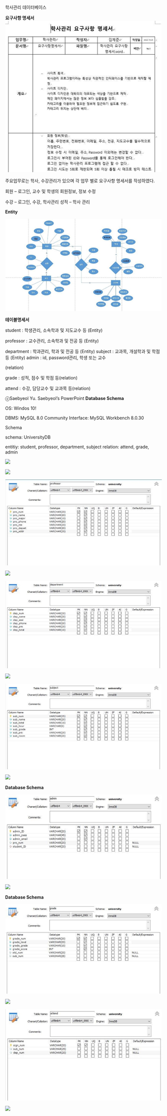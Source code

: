 ﻿학사관리 데이터베이스

**요구사항 명세서 ![](img\Aspose.Words.7b83ad5b-126c-4d1c-9f90-a2bbb6fb01cd.003.jpeg)**

주요업무로는 학사, 수강관리가 있으며 각 업무 별로 요구사항 명세서를 작성하였다. 

회원 – 로그인, 교수 및 학생의 회원정보, 정보 수정 

수강 – 로그인, 수강, 학사관리 성적 – 학사 관리 

**Entity**

![](img\Aspose.Words.7b83ad5b-126c-4d1c-9f90-a2bbb6fb01cd.004.jpeg)

**테이블명세서**

student : 학생관리, 소속학과 및 지도교수 등 (Entity)

professor : 교수관리, 소속학과 및 전공 등 (Entity)

department :  학과관리, 학과 및 전공 등 (Entity) subject : 교과목, 개설학과 및 학점 등 (Entity) admin : id,  password관리, 학생 또는 교수

(relation)

grade : 성적, 점수 및 학점 등(relation)

attend : 수강, 담당교수 및 교과목 등(relation)

ⓒSaebyeol Yu. Saebyeol’s PowerPoint
**Database Schema**

OS: Windos 10!

DBMS: MySQL 8.0 Community Interface: MySQL Workbench 8.0.30

Schema

schema: UniversityDB

entitiy: student, professor, department, subject relation: attend, grade, admin

![](img\Aspose.Words.7b83ad5b-126c-4d1c-9f90-a2bbb6fb01cd.005.png)

![](img\Aspose.Words.7b83ad5b-126c-4d1c-9f90-a2bbb6fb01cd.006.png)

![](img\Aspose.Words.7b83ad5b-126c-4d1c-9f90-a2bbb6fb01cd.007.jpeg)

![](img\Aspose.Words.7b83ad5b-126c-4d1c-9f90-a2bbb6fb01cd.008.png)

![](img\Aspose.Words.7b83ad5b-126c-4d1c-9f90-a2bbb6fb01cd.009.jpeg)

![](img\Aspose.Words.7b83ad5b-126c-4d1c-9f90-a2bbb6fb01cd.010.png)

![](img\Aspose.Words.7b83ad5b-126c-4d1c-9f90-a2bbb6fb01cd.011.jpeg)

![](img\Aspose.Words.7b83ad5b-126c-4d1c-9f90-a2bbb6fb01cd.012.png)

**Database Schema**

![](img\Aspose.Words.7b83ad5b-126c-4d1c-9f90-a2bbb6fb01cd.013.jpeg)

![](img\Aspose.Words.7b83ad5b-126c-4d1c-9f90-a2bbb6fb01cd.014.png) 


**Database Schema**

![](img\Aspose.Words.7b83ad5b-126c-4d1c-9f90-a2bbb6fb01cd.015.jpeg)

![](img\Aspose.Words.7b83ad5b-126c-4d1c-9f90-a2bbb6fb01cd.016.png)

![](img\Aspose.Words.7b83ad5b-126c-4d1c-9f90-a2bbb6fb01cd.017.jpeg)

![](img\Aspose.Words.7b83ad5b-126c-4d1c-9f90-a2bbb6fb01cd.018.png)


[ref1]: img\Aspose.Words.7b83ad5b-126c-4d1c-9f90-a2bbb6fb01cd.002.png

